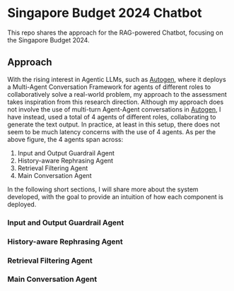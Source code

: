# Singapore Budget 2024 Chatbot 
This repo shares the approach for the RAG-powered Chatbot, focusing on the Singapore Budget 2024. 
## Approach 
With the rising interest in Agentic LLMs, such as [Autogen](https://microsoft.github.io/autogen/), where it deploys a Multi-Agent Conversation Framework for agents of different roles to collaboratively solve a real-world problem, my approach to the assessment takes inspiration from this research direction. Although my approach does not involve the use of multi-turn Agent-Agent conversations in [Autogen](https://microsoft.github.io/autogen/), I have instead, used a total of $4$ agents of different roles, collaborating to generate the text output. In practice, at least in this setup, there does not seem to be much latency concerns with the use of $4$ agents. As per the above figure, the $4$ agents span across: 
1. Input and Output Guardrail Agent
2. History-aware Rephrasing Agent
3. Retrieval Filtering Agent
4. Main Conversation Agent

In the following short sections, I will share more about the system developed, with the goal to provide an intuition of how each component is deployed.

### Input and Output Guardrail Agent

### History-aware Rephrasing Agent
### Retrieval Filtering Agent
### Main Conversation Agent



